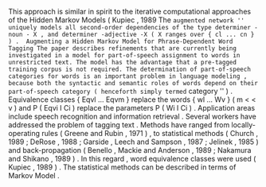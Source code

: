 This approach is similar in spirit to the iterative computational approaches of the Hidden Markov Models ( Kupiec , 1989 
The `` augmented network '' uniquely models all second-order dependencies of the type determiner -noun - X , and determiner -adjective -X ( X ranges over { cl ... cn } ) . 
Augmenting a Hidden Markov Model for Phrase-Dependent Word Tagging
The paper describes refinements that are currently being investigated in a model for part-of-speech assignment to words in unrestricted text.
The model has the advantage that a pre-tagged training corpus is not required.
The determination of part-of-speech categories for words is an important problem in language modeling , because both the syntactic and semantic roles of words depend on their part-of-speech category ( henceforth simply termed `` category '' ) . 
Equivalence classes { Eqvl ... Eqvm } replace the words { wl ... Wv } ( m < < v ) and P ( Eqvi I Ci ) replace the parameters P ( Wi I Ci ) . 
Application areas include speech recognition and information retrieval . 
Several workers have addressed the problem of tagging text . 
Methods have ranged from locally-operating rules ( Greene and Rubin , 1971 ) , to statistical methods ( Church , 1989 ; DeRose , 1988 ; Garside , Leech and Sampson , 1987 ; Jelinek , 1985 ) and back-propagation ( Benello , Mackie and Anderson , 1989 ; Nakamura and Shikano , 1989 ) . 
In this regard , word equivalence classes were used ( Kupiec , 1989 ) . 
The statistical methods can be described in terms of Markov Model . 